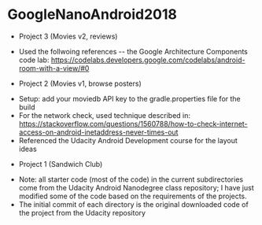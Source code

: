# GoogleNanoAndroid2018

* Project 3 (Movies v2, reviews)
- Used the follwoing references
  -- the Google Architecture Components code lab: https://codelabs.developers.google.com/codelabs/android-room-with-a-view/#0

* Project 2 (Movies v1, browse posters)
- Setup: add your moviedb API key to the gradle.properties file for the build
- For the network check, used technique described in: https://stackoverflow.com/questions/1560788/how-to-check-internet-access-on-android-inetaddress-never-times-out
- Referenced the Udacity Android Development course for the layout ideas


* Project 1 (Sandwich Club)
- Note: all starter code (most of the code) in the current subdirectories come from the Udacity Android Nanodegree class repository; I have just modified some of the code based on the requirements of the projects.
- The initial commit of each directory is the original downloaded code of the project from the Udacity repository
